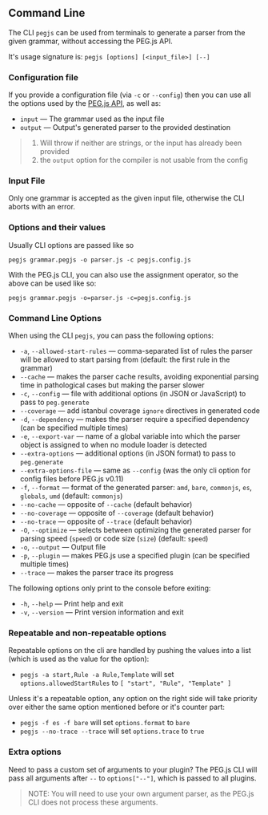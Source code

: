 ## Command Line

The CLI `pegjs` can be used from terminals to generate a parser from the given grammar, without accessing the PEG.js API.

It's usage signature is: `pegjs [options] [<input_file>] [--]`

### Configuration file

If you provide a configuration file (via `-c` or `--config`) then you can use all the options used by the [PEG.js API](./javascript-api.md), as well as:

* `input` — The grammar used as the input file
* `output` — Output's generated parser to the provided destination

> 1. Will throw if neither are strings, or the input has already been provided
> 2. the `output` option for the compiler is not usable from the config

### Input File

Only one grammar is accepted as the given input file, otherwise the CLI aborts with an error.

### Options and their values

Usually CLI options are passed like so

    pegjs grammar.pegjs -o parser.js -c pegjs.config.js

With the PEG.js CLI, you can also use the assignment operator, so the above can be used like so:

    pegjs grammar.pegjs -o=parser.js -c=pegjs.config.js

### Command Line Options

When using the CLI `pegjs`, you can pass the following options:

* `-a`, `--allowed-start-rules` — comma-separated list of rules the parser will be allowed to start parsing from (default: the first rule in the grammar)
* `--cache` — makes the parser cache results, avoiding exponential parsing time in pathological cases but making the parser slower
* `-c`, `--config` — file with additional options (in JSON or JavaScript) to pass to `peg.generate`
* `--coverage` — add istanbul coverage `ignore` directives in generated code
* `-d`, `--dependency` — makes the parser require a specified dependency (can be specified multiple times)
* `-e`, `--export-var` — name of a global variable into which the parser object is assigned to when no module loader is detected
* `--extra-options` — additional options (in JSON format) to pass to `peg.generate`
* `--extra-options-file` — same as `--config` (was the only cli option for config files before PEG.js v0.11)
* `-f`, `--format` — format of the generated parser: `amd`, `bare`, `commonjs`, `es`, `globals`, `umd` (default: `commonjs`)
* `--no-cache` — opposite of `--cache` (default behavior)
* `--no-coverage` — opposite of `--coverage` (default behavior)
* `--no-trace` — opposite of `--trace` (default behavior)
* `-O`, `--optimize` — selects between optimizing the generated parser for parsing speed (`speed`) or code size (`size`) (default: `speed`)
* `-o`, `--output` — Output file
* `-p`, `--plugin` — makes PEG.js use a specified plugin (can be specified multiple times)
* `--trace` — makes the parser trace its progress

The following options only print to the console before exiting:

* `-h`, `--help` — Print help and exit
* `-v`, `--version` — Print version information and exit

### Repeatable and non-repeatable options

Repeatable options on the cli are handled by pushing the values into a list (which is used as the value for the option):

- `pegjs -a start,Rule -a Rule,Template` will set `options.allowedStartRules` to `[ "start", "Rule", "Template" ]`

Unless it's a repeatable option, any option on the right side will take priority over either the same option mentioned before or it's counter part:

- `pegjs -f es -f bare` will set `options.format` to `bare`
- `pegjs --no-trace --trace` will set `options.trace` to `true`

### Extra options

Need to pass a custom set of arguments to your plugin? The PEG.js CLI will pass all arguments after `--` to `options["--"]`, which is passed to all plugins.

> NOTE: You will need to use your own argument parser, as the PEG.js CLI does not process these arguments.
